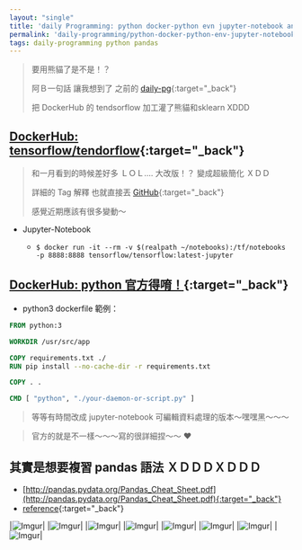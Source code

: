 ```yaml
---
layout: "single"
title: 'daily Programming: python docker-python evn jupyter-notebook and pandas XD'
permalink: 'daily-programming/python-docker-python-env-jupyter-notebook-pandas'
tags: daily-programming python pandas
---
```


> 要用熊貓了是不是！？
>
> 阿Ｂ一句話 讓我想到了 之前的 [daily-pg](https://yuting3656.github.io/yutingblog//daily-programming/custom-tensorlfow-dokcer-image){:target="_back"}
>
> 把 DockerHub 的 tendsorflow  加工灌了熊貓和sklearn XDDD
>


##  [DockerHub: tensorflow/tendorflow](https://hub.docker.com/r/tensorflow/tensorflow){:target="_back"}

> 和一月看到的時候差好多 ＬＯＬ....     大改版！？ 變成超級簡化 ＸＤＤ
>
> 詳細的 Tag 解釋 也就直接丟 [GitHub](https://github.com/tensorflow/tensorflow/tree/master/tensorflow/tools/dockerfiles){:target="_back"}
>
> 感覺近期應該有很多變動～
> 

- Jupyter-Notebook

   - `$ docker run -it --rm -v $(realpath ~/notebooks):/tf/notebooks -p 8888:8888 tensorflow/tensorflow:latest-jupyter`

## [DockerHub: python 官方得唷！](https://hub.docker.com/_/python){:target="_back"}

- python3 dockerfile 範例：


~~~dockerfile
FROM python:3

WORKDIR /usr/src/app

COPY requirements.txt ./
RUN pip install --no-cache-dir -r requirements.txt

COPY . .

CMD [ "python", "./your-daemon-or-script.py" ]
~~~

> 等等有時間改成 jupyter-notebook 可編輯資料處理的版本～嘿嘿黑～～～

> 官方的就是不一樣～～～寫的很詳細捏～～ :heart:


## 其實是想要複習 pandas 語法 ＸＤＤＤＸＤＤＤ

- [http://pandas.pydata.org/Pandas_Cheat_Sheet.pdf](http://pandas.pydata.org/Pandas_Cheat_Sheet.pdf){:target="_back"}
- [reference](https://pandas.pydata.org/){:target="_back"}

|![Imgur](https://i.imgur.com/mkkE3BG.jpg)|
|![Imgur](https://i.imgur.com/KzqjSPa.jpg)|
|![Imgur](https://i.imgur.com/hYQnxWm.jpg)|
|![Imgur](https://i.imgur.com/zuknpB8.jpg)|
|![Imgur](https://i.imgur.com/Z5fPK95.jpg)|
|![Imgur](https://i.imgur.com/e30Zqn5.jpg)|
|![Imgur](https://i.imgur.com/Opht7Gh.jpg)|
|![Imgur](https://i.imgur.com/O63c6IY.jpg)|